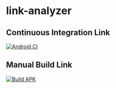 # link-analyzer

## Continuous Integration Link
[![Android CI](https://github.com/amrit-candela/link-analyzer/actions/workflows/build.yml/badge.svg)](https://github.com/amrit-candela/link-analyzer/actions/workflows/build.yml)

## Manual Build Link
[![Build APK](https://github.com/amrit-candela/link-analyzer/actions/workflows/android.yml/badge.svg)](https://github.com/amrit-candela/link-analyzer/actions/workflows/android.yml)
